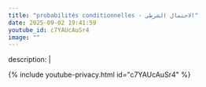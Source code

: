 ```yaml
---
title: "probabilités conditionnelles - الاحتمال الشرطي"
date: 2025-09-02 19:41:59 
youtube_id: c7YAUcAuSr4
image: ""
---
```

description: |
  
{% include youtube-privacy.html id="c7YAUcAuSr4" %}
